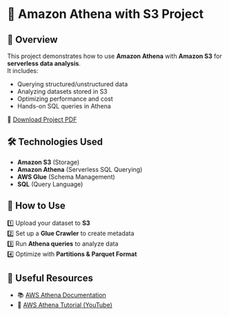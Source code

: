 # 📂 Amazon Athena with S3 Project

## 🚀 Overview  
This project demonstrates how to use **Amazon Athena** with **Amazon S3** for **serverless data analysis**.  
It includes:  
- Querying structured/unstructured data  
- Analyzing datasets stored in S3  
- Optimizing performance and cost  
- Hands-on SQL queries in Athena  

📄 [Download Project PDF](https://github.com/Akash-cmd1/Amazon-Athena-S3-Project/raw/main/Amazon%20Athena%20With%20S3%20Project.pdf)

## 🛠️ Technologies Used  
- **Amazon S3** (Storage)  
- **Amazon Athena** (Serverless SQL Querying)  
- **AWS Glue** (Schema Management)  
- **SQL** (Query Language)  

## 📌 How to Use  
1️⃣ Upload your dataset to **S3**  
2️⃣ Set up a **Glue Crawler** to create metadata  
3️⃣ Run **Athena queries** to analyze data  
4️⃣ Optimize with **Partitions & Parquet Format**  

## 🔗 Useful Resources  
- 📚 [AWS Athena Documentation](https://docs.aws.amazon.com/athena/latest/ug/what-is.html)  
- 🎥 [AWS Athena Tutorial (YouTube)](https://youtu.be/whR4J5Arj78?si=2oyem75TMYmcSmLw)  
